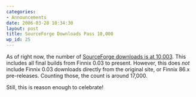 ```yaml
---
categories:
- Announcements
date: 2006-03-28 10:34:30
layout: post
title: SourceForge Downloads Pass 10,000
wp_id: 25
---
```

As of right now, the number of [SourceForge downloads is at 10,003](http://sourceforge.net/project/showfiles.php?group_id=3892). This includes all final builds from Finnix 0.03 to present. However, this does _not_ include Finnix 0.03 downloads directly from the original site, or Finnix 86.x pre-releases. Counting those, the count is around 17,000.

Still, this is reason enough to celebrate!
